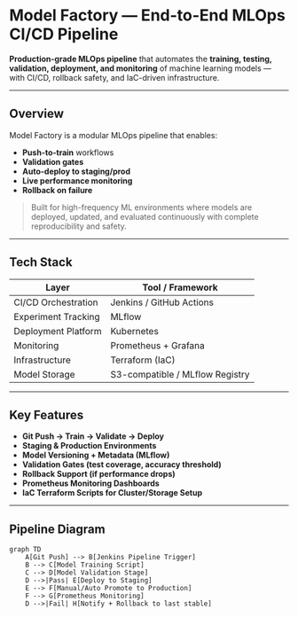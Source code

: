 #  Model Factory — End-to-End MLOps CI/CD Pipeline

**Production-grade MLOps pipeline** that automates the **training, testing, validation, deployment, and monitoring** of machine learning models — with CI/CD, rollback safety, and IaC-driven infrastructure.

---

##  Overview

Model Factory is a modular MLOps pipeline that enables:
- **Push-to-train** workflows
- **Validation gates**
- **Auto-deploy to staging/prod**
- **Live performance monitoring**
- **Rollback on failure**

> Built for high-frequency ML environments where models are deployed, updated, and evaluated continuously with complete reproducibility and safety.

---

##  Tech Stack

| Layer               | Tool / Framework             |
|---------------------|------------------------------|
| CI/CD Orchestration | Jenkins / GitHub Actions     |
| Experiment Tracking | MLflow                       |
| Deployment Platform | Kubernetes                   |
| Monitoring          | Prometheus + Grafana         |
| Infrastructure      | Terraform (IaC)              |
| Model Storage       | S3-compatible / MLflow Registry |

---

##  Key Features

-  **Git Push → Train → Validate → Deploy**
-  **Staging & Production Environments**
-  **Model Versioning + Metadata (MLflow)**
-  **Validation Gates (test coverage, accuracy threshold)**
-  **Rollback Support (if performance drops)**
-  **Prometheus Monitoring Dashboards**
-  **IaC Terraform Scripts for Cluster/Storage Setup**

---

##  Pipeline Diagram

```mermaid
graph TD
    A[Git Push] --> B[Jenkins Pipeline Trigger]
    B --> C[Model Training Script]
    C --> D[Model Validation Stage]
    D -->|Pass| E[Deploy to Staging]
    E --> F[Manual/Auto Promote to Production]
    F --> G[Prometheus Monitoring]
    D -->|Fail| H[Notify + Rollback to last stable]

